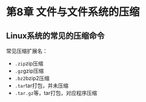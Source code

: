 # 第8章 文件与文件系统的压缩

## Linux系统的常见的压缩命令

常见压缩扩展名：

- `.zip`zip压缩
- `.gz`gzip压缩
- `.bz2`bzip2压缩
- `.tar`tar打包，并未压缩
- `.tar.gz`等，tar打包，对应程序压缩
